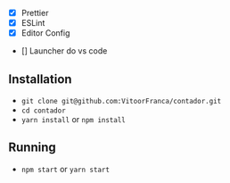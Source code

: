-   [x] Prettier
-   [x] ESLint
-   [x] Editor Config

-   [] Launcher do vs code

## Installation

-   `git clone git@github.com:VitoorFranca/contador.git`
-   `cd contador`
-   `yarn install` or `npm install`

## Running

-   `npm start` or `yarn start`
